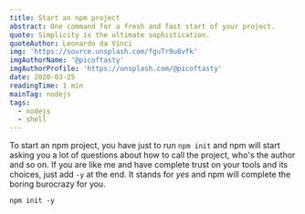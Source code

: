 ```yaml
---
title: Start an npm project
abstract: One command for a fresh and fast start of your project.
quote: Simplicity is the ultimate sophistication.
quoteAuthor: Leonardo da Vinci
img: 'https://source.unsplash.com/fguTr9u8vfk'
imgAuthorName: '@picoftasty'
imgAuthorProfile: 'https://unsplash.com/@picoftasty'
date: 2020-03-25
readingTime: 1 min
mainTag: nodejs
tags:
  - nodejs
  - shell
---
```


To start an npm project, you have just to run `npm init` and npm will start asking you a lot of questions about how to call the project, who's the author and so on. If you are like me and have complete trust on your tools and its choices, just add `-y` at the end. It stands for _yes_ and npm will complete the boring burocrazy for you.

```shell
npm init -y
```
